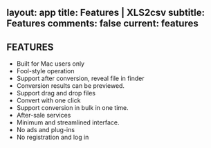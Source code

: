 layout: app
title: Features | XLS2csv
subtitle: Features
comments: false
current: features
---

## FEATURES
- Built for Mac users only
- Fool-style operation
- Support after conversion, reveal file in finder
- Conversion results can be previewed.
- Support drag and drop files
- Convert with one click
- Support conversion in bulk in one time.
- After-sale services
- Minimum and streamlined interface.
- No ads and plug-ins
- No registration and log in 

 


